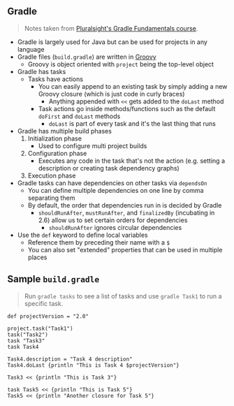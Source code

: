 ## Gradle
> Notes taken from [Pluralsight's Gradle Fundamentals course](https://app.pluralsight.com/library/courses/gradle-fundamentals/table-of-contents).

- Gradle is largely used for Java but can be used for projects in any language
- Gradle files (`build.gradle`) are written in [Groovy](http://groovy-lang.org/)
	- Groovy is object oriented with `project` being the top-level object
- Gradle has tasks
	- Tasks have actions
		- You can easily append to an existing task by simply adding a new Groovy closure (which is just code in curly braces)
			- Anything appended with `<<` gets added to the `doLast` method
		- Task actions go inside methods/functions such as the default `doFirst` and `doLast` methods
			- `doLast` is part of every task and it's the last thing that runs
- Gradle has multiple build phases
	1. Initialization phase
		- Used to configure multi project builds
	1. Configuration phase
		- Executes any code in the task that's not the action (e.g. setting a description or creating task dependency graphs)
	1. Execution phase
- Gradle tasks can have dependencies on other tasks via `dependsOn`
	- You can define multiple dependencies on one line by comma separating them
	- By default, the order that dependencies run in is decided by Gradle
		- `shouldRunAfter`, `mustRunAfter`, and `finalizedBy` (incubating in 2.6) allow us to set certain orders for dependencies
			- `shouldRunAfter` ignores circular dependencies
- Use the `def` keyword to define local variables
	- Reference them by preceding their name with a `$`
	- You can also set "extended" properties that can be used in multiple places

## Sample `build.gradle`
> Run `gradle tasks` to see a list of tasks and use `gradle Task1` to run a specific task.

```
def projectVersion = "2.0"

project.task("Task1")
task("Task2")
task "Task3"
task Task4

Task4.description = "Task 4 description"
Task4.doLast {println "This is Task 4 $projectVersion"}

Task3 << {println "This is Task 3"}

task Task5 << {println "This is Task 5"}
Task5 << {println "Another closure for Task 5"}
```
